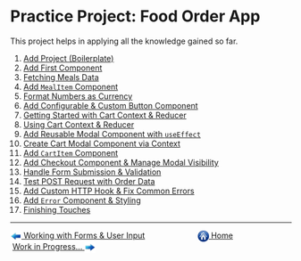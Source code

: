 # Practice Project: Food Order App

This project helps in applying all the knowledge gained so far.

1. [Add Project (Boilerplate)](https://github.com/Aman0509/learningReact/pull/17/commits/7c4171be3028ebceb671e90cd5afe42e0a64dbb2)
2. [Add First Component](https://github.com/Aman0509/learningReact/pull/17/commits/4cd3de5ef7be17c4c17fbc0660d600fef28a038e)
3. [Fetching Meals Data](https://github.com/Aman0509/learningReact/pull/17/commits/48f336ef77c5ae35fc96983e193c242ebc3d07e6)
4. [Add `MealItem` Component](https://github.com/Aman0509/learningReact/pull/17/commits/22d48584347d3f27195bb14bc56a437fb593479f)
5. [Format Numbers as Currency](https://github.com/Aman0509/learningReact/pull/17/commits/ad185fc060eb39da41b20345619473c15f4c423c)
6. [Add Configurable & Custom Button Component](https://github.com/Aman0509/learningReact/pull/17/commits/538816843bf8e00d3b2fded169d62fc4c5c117bc)
7. [Getting Started with Cart Context & Reducer](https://github.com/Aman0509/learningReact/pull/17/commits/fbc5f35f235a228534e349e2be85e328252750ee)
8. [Using Cart Context & Reducer](https://github.com/Aman0509/learningReact/pull/17/commits/2240bd70d1c80b375379a09c806edbf091beb5d5)
9. [Add Reusable Modal Component with `useEffect`](https://github.com/Aman0509/learningReact/pull/17/commits/4abc097f46efa2397471f9b0d45296a6907f38fe)
10. [Create Cart Modal Component via Context](https://github.com/Aman0509/learningReact/pull/17/commits/181f447d17d4bc643662b24551e9194d2ec783a5)
11. [Add `CartItem` Component](https://github.com/Aman0509/learningReact/pull/17/commits/19f67ae58ca8567f3ce95ee5806416d34da2e2b0)
12. [Add Checkout Component & Manage Modal Visibility](https://github.com/Aman0509/learningReact/pull/17/commits/425317175e18720536321af98d2c919c83e70386)
13. [Handle Form Submission & Validation](https://github.com/Aman0509/learningReact/pull/17/commits/863a14994c80c4ce90b66641b04a7ab1a12ec797)
14. [Test POST Request with Order Data](https://github.com/Aman0509/learningReact/pull/17/commits/b7db4423107f0f2866836025887b90ddd4f1d11e)
15. [Add Custom HTTP Hook & Fix Common Errors](https://github.com/Aman0509/learningReact/pull/17/commits/3360cedc3864a4f8612aa7b951d4feb12ce0a341)
16. [Add `Error` Component & Styling](https://github.com/Aman0509/learningReact/pull/17/commits/f63f287f1cecd4e6fb4417eafc3f0be40671aeb3)
17. [Finishing Touches](https://github.com/Aman0509/learningReact/pull/17/commits/17f8e7c604dac5971e9cea5a9d449ba5b146dab7)

---

[<img align="center" src="../images/left_arrow.png" height="20" width="20"/> Working with Forms & User Input](../016-forms-and-user-input/README.md)&nbsp; &nbsp; &nbsp; &nbsp; &nbsp; &nbsp; &nbsp; &nbsp; &nbsp; &nbsp; &nbsp; &nbsp; [<img align="center" src="../images/home.png" height="20" width="20"/> Home](../README.md) &nbsp; &nbsp; &nbsp; &nbsp; &nbsp; &nbsp; &nbsp; &nbsp; &nbsp; &nbsp; &nbsp; &nbsp;[Work in Progress... <img align="center" src="../images/right_arrow.png" height="20" width="20"/>]()
